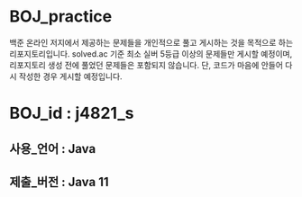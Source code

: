 # BOJ_practice

백준 온라인 저지에서 제공하는 문제들을 개인적으로 풀고 게시하는 것을 목적으로 하는 리포지토리입니다.
solved.ac 기준 최소 실버 5등급 이상의 문제들만 게시할 예정이며, 리포지토리 생성 전에 풀었던 문제들은 포함되지 않습니다.
단, 코드가 마음에 안들어 다시 작성한 경우 게시할 예정입니다.

# BOJ_id : j4821_s

## 사용_언어 : Java
## 제출_버전 : Java 11
